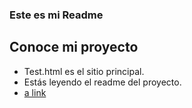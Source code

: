 ### Este es mi Readme
## Conoce mi proyecto

- Test.html es el sitio principal.
- Estás leyendo el readme del proyecto.
- [a link](https://github.com/Jaydotcom27/tendencias-1/blob/master/Test.html)
